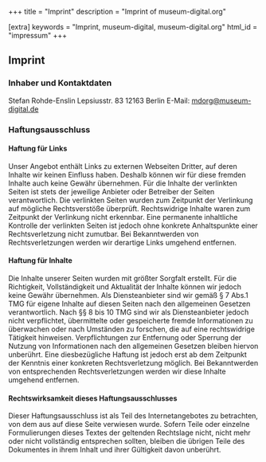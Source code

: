 +++
title = "Imprint"
description = "Imprint of museum-digital.org"

[extra]
keywords = "Imprint, museum-digital, museum-digital.org"
html_id = "impressum"
+++

## Imprint

### Inhaber und Kontaktdaten

Stefan Rohde-Enslin
Lepsiusstr. 83
12163 Berlin
E-Mail: mdorg@museum-digital.de

### Haftungsausschluss

#### Haftung für Links

Unser Angebot enthält Links zu externen Webseiten Dritter, auf deren Inhalte wir keinen Einfluss haben. Deshalb können wir für diese fremden Inhalte auch keine Gewähr übernehmen. Für die Inhalte der verlinkten Seiten ist stets der jeweilige Anbieter oder Betreiber der Seiten verantwortlich. Die verlinkten Seiten wurden zum Zeitpunkt der Verlinkung auf mögliche Rechtsverstöße überprüft. Rechtswidrige Inhalte waren zum Zeitpunkt der Verlinkung nicht erkennbar. Eine permanente inhaltliche Kontrolle der verlinkten Seiten ist jedoch ohne konkrete Anhaltspunkte einer Rechtsverletzung nicht zumutbar. Bei Bekanntwerden von Rechtsverletzungen werden wir derartige Links umgehend entfernen.

#### Haftung für Inhalte

Die Inhalte unserer Seiten wurden mit größter Sorgfalt erstellt. Für die Richtigkeit, Vollständigkeit und Aktualität der Inhalte können wir jedoch keine Gewähr übernehmen. Als Diensteanbieter sind wir gemäß § 7 Abs.1 TMG für eigene Inhalte auf diesen Seiten nach den allgemeinen Gesetzen verantwortlich. Nach §§ 8 bis 10 TMG sind wir als Diensteanbieter jedoch nicht verpflichtet, übermittelte oder gespeicherte fremde Informationen zu überwachen oder nach Umständen zu forschen, die auf eine rechtswidrige Tätigkeit hinweisen. Verpflichtungen zur Entfernung oder Sperrung der Nutzung von Informationen nach den allgemeinen Gesetzen bleiben hiervon unberührt. Eine diesbezügliche Haftung ist jedoch erst ab dem Zeitpunkt der Kenntnis einer konkreten Rechtsverletzung möglich. Bei Bekanntwerden von entsprechenden Rechtsverletzungen werden wir diese Inhalte umgehend entfernen.

#### Rechtswirksamkeit dieses Haftungsausschlusses

Dieser Haftungsausschluss ist als Teil des Internetangebotes zu betrachten, von dem aus auf diese Seite verwiesen wurde. Sofern Teile oder einzelne Formulierungen dieses Textes der geltenden Rechtslage nicht, nicht mehr oder nicht vollständig entsprechen sollten, bleiben die übrigen Teile des Dokumentes in ihrem Inhalt und ihrer Gültigkeit davon unberührt.

